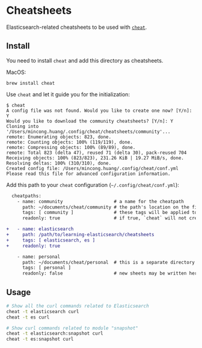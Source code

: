 # Cheatsheets

Elasticsearch-related cheatsheets to be used with [`cheat`](https://github.com/cheat/cheat).

## Install

You need to install `cheat` and add this directory as cheatsheets.

MacOS:

```
brew install cheat
```

Use `cheat` and let it guide you for the initialization:

```
$ cheat
A config file was not found. Would you like to create one now? [Y/n]: Y
Would you like to download the community cheatsheets? [Y/n]: Y
Cloning into '/Users/mincong.huang/.config/cheat/cheatsheets/community'...
remote: Enumerating objects: 823, done.
remote: Counting objects: 100% (119/119), done.
remote: Compressing objects: 100% (89/89), done.
remote: Total 823 (delta 47), reused 71 (delta 30), pack-reused 704
Receiving objects: 100% (823/823), 231.26 KiB | 19.27 MiB/s, done.
Resolving deltas: 100% (310/310), done.
Created config file: /Users/mincong.huang/.config/cheat/conf.yml
Please read this file for advanced configuration information.
```

Add this path to your `cheat` configuration (`~/.config/cheat/conf.yml`):

```diff
  cheatpaths:
    - name: community                   # a name for the cheatpath
      path: ~/documents/cheat/community # the path's location on the filesystem
      tags: [ community ]               # these tags will be applied to all sheets on the path
      readonly: true                    # if true, `cheat` will not create new cheatsheets here

+   - name: elasticsearch
+     path: /path/to/learning-elasticsearch/cheatsheets
+     tags: [ elasticsearch, es ]
+     readonly: true

    - name: personal
      path: ~/documents/cheat/personal  # this is a separate directory and repository than above
      tags: [ personal ]
      readonly: false                   # new sheets may be written here
```

## Usage

```sh
# Show all the curl commands related to Elasticsearch
cheat -t elasticsearch curl
cheat -t es curl

# Show curl commands related to module "snapshot"
cheat -t elasticsearch:snapshot curl
cheat -t es:snapshot curl
```
